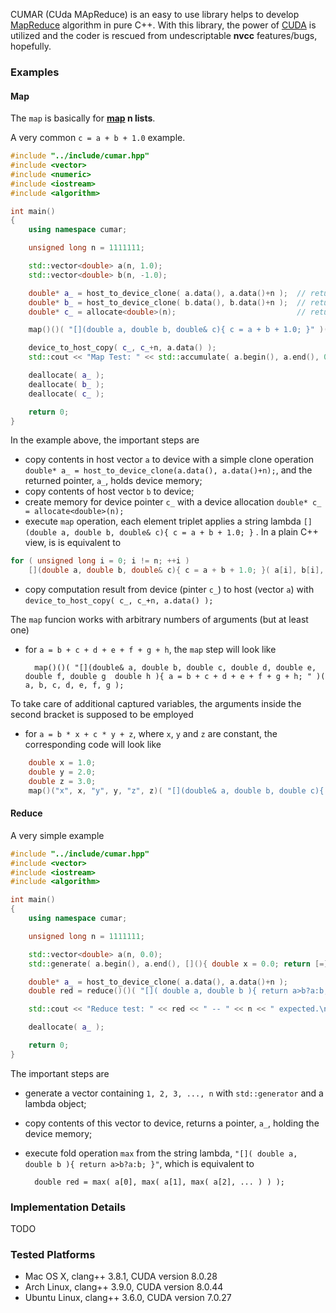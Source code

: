 CUMAR (CUda MApReduce) is an easy to use library helps to develop [MapReduce](https://www.wikiwand.com/en/MapReduce) algorithm in pure C++.
With this library, the power of [CUDA](https://www.wikiwand.com/en/CUDA) is utilized and the coder is rescued from undescriptable __nvcc__ features/bugs, hopefully.

### Examples

#### __Map__

The `map` is basically for __[map](http://www.wikiwand.com/en/Map_(higher-order_function)) n lists__.

A very common `c = a + b + 1.0` example.

```c++
#include "../include/cumar.hpp"
#include <vector>
#include <numeric>
#include <iostream>
#include <algorithm>

int main()
{
    using namespace cumar;

    unsigned long n = 1111111;

    std::vector<double> a(n, 1.0);
    std::vector<double> b(n, -1.0);

    double* a_ = host_to_device_clone( a.data(), a.data()+n );  // returns a device ptr
    double* b_ = host_to_device_clone( b.data(), b.data()+n );  // returns a device ptr
    double* c_ = allocate<double>(n);                           // returns a device ptr

    map()()( "[](double a, double b, double& c){ c = a + b + 1.0; }" )( a_, a_+n, b_, c_ );

    device_to_host_copy( c_, c_+n, a.data() );
    std::cout << "Map Test: " << std::accumulate( a.begin(), a.end(), 0.0 ) << " -- " << n << " expected.\n";

    deallocate( a_ );
    deallocate( b_ );
    deallocate( c_ );

    return 0;
}
```

In the example above, the important steps are

- copy contents in host vector `a` to device with a simple clone operation `double* a_ = host_to_device_clone(a.data(), a.data()+n);`, and the returned pointer, `a_`, holds device memory;
- copy contents of host vector `b` to device;
- create memory for device pointer `c_` with a device allocation `double* c_ = allocate<double>(n);`
- execute `map` operation, each element triplet applies a string lambda `[](double a, double b, double& c){ c = a + b + 1.0; }` . In a plain C++ view, is is equivalent to 

```c++
for ( unsigned long i = 0; i != n; ++i )
    [](double a, double b, double& c){ c = a + b + 1.0; }( a[i], b[i], c[i] );
```

- copy computation result from device (pinter `c_`) to host (vector `a`) with `device_to_host_copy( c_, c_+n, a.data() );`


The `map` funcion works with arbitrary numbers of arguments (but at least one)

+ for `a = b + c + d + e + f + g + h`, the `map` step will look like

		map()()( "[](double& a, double b, double c, double d, double e, double f, double g  double h ){ a = b + c + d + e + f + g + h; " )( a, b, c, d, e, f, g );

To take care of additional captured variables, the arguments inside the second bracket is supposed to be employed

+ for `a = b * x + c * y + z`, where `x`, `y` and `z` are constant, the corresponding code will look like

```C++
	double x = 1.0;
	double y = 2.0;
	double z = 3.0;
	map()("x", x, "y", y, "z", z)( "[](double& a, double b, double c){ a = b*x + c*y + z; }" )( a, b, c ); 
```


#### __Reduce__

A very simple example

```C++
#include "../include/cumar.hpp"
#include <vector>
#include <iostream>
#include <algorithm>

int main()
{
    using namespace cumar;

    unsigned long n = 1111111;

    std::vector<double> a(n, 0.0);
    std::generate( a.begin(), a.end(), [](){ double x = 0.0; return [=]() mutable { x += 1.0; return x; }; }() );

    double* a_ = host_to_device_clone( a.data(), a.data()+n );
    double red = reduce()()( "[]( double a, double b ){ return a>b?a:b; }" )( a_, a_+n );

    std::cout << "Reduce test: " << red << " -- " << n << " expected.\n";

    deallocate( a_ );

    return 0;
}
```

The important steps are

- generate a vector containing `1, 2, 3, ..., n` with `std::generator` and a lambda object;
- copy contents of this vector to device, returns a pointer, `a_`, holding the device memory;
- execute fold operation `max` from the string lambda, `"[]( double a, double b ){ return a>b?a:b; }"`, which is equivalent to

		double red = max( a[0], max( a[1], max( a[2], ... ) ) );


### Implementation Details

TODO


### Tested Platforms


+ Mac OS X, clang++ 3.8.1, CUDA version 8.0.28
+ Arch Linux, clang++ 3.9.0, CUDA version 8.0.44
+ Ubuntu Linux, clang++ 3.6.0, CUDA version 7.0.27

 

